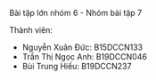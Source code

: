 Bài tập lớn nhóm 6 - Nhóm bài tập 7

Thành viên:
- Nguyễn Xuân Đức: B15DCCN133
- Trần Thị Ngọc Anh: B19DCCN046
- Bùi Trung Hiếu: B19DCCN237
